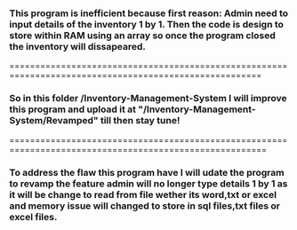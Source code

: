 ### This program is inefficient because first reason: Admin need to input details of the inventory 1 by 1. Then the code is design to store within RAM using an array so once the program closed the inventory will dissapeared.
=======================================================================================================
### So in this folder /Inventory-Management-System I will improve this program and upload it at "/Inventory-Management-System/Revamped" till then stay tune!
========================================================================================================
### To address the flaw this program have I will udate the program to revamp the feature admin will no longer type details 1 by 1 as it will be change to read from file wether its word,txt or excel and memory issue will changed to store in sql files,txt files or excel files.
